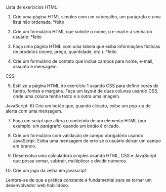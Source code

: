 Lista de exercícios
HTML:

1) Crie uma página HTML simples com um cabeçalho, um parágrafo e uma lista não ordenada. °feito

2) Crie um formulário HTML que solicite o nome, o e-mail e a senha do usuário. °feito

3) Faça uma página HTML com uma tabela que exiba informações fictícias de produtos (nome, preço, quantidade, etc.). °feito

4) Crie um formulário de contato que inclua campos para nome, e-mail, assunto e mensagem.

CSS:

5) Estilize a página HTML do exercício 1 usando CSS para definir cores de fundo, fontes e margens.
Faça um layout de duas colunas usando CSS, onde uma coluna tenha texto e a outra uma imagem.

JavaScript:
6) Crie um botão que, quando clicado, exibe um pop-up de alerta com uma mensagem.

7) Faça um script que altera o conteúdo de um elemento HTML (por exemplo, um parágrafo) quando um botão é clicado.

8) Crie um formulário com validação de campo obrigatório usando JavaScript. Exiba uma mensagem de erro se o usuário deixar um campo em branco.

9) Desenvolva uma calculadora simples usando HTML, CSS e JavaScript que possa somar, subtrair, multiplicar e dividir números.

10) Crie um jogo da velha em javascript

Lembre-se de que a prática constante é fundamental para se tornar um desenvolvedor web habilidoso.

